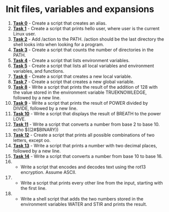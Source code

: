 # Init files, variables and expansions

1. **[Task 0](https://github.com/add1ktion/holbertonschool-shell/blob/main/init_files_variables_and_expansions/0-alias)** - Create a script that creates an alias.
2. **[Task 1](https://github.com/add1ktion/holbertonschool-shell/blob/main/init_files_variables_and_expansions/1-hello_you)** - Create a script that prints hello user, where user is the current Linux user.
3. **[Task 2](https://github.com/add1ktion/holbertonschool-shell/blob/main/init_files_variables_and_expansions/2-path)** - Add /action to the PATH. /action should be the last directory the shell looks into when looking for a program.
4. **[Task 3](https://github.com/add1ktion/holbertonschool-shell/blob/main/init_files_variables_and_expansions/3-paths)** - Create a script that counts the number of directories in the PATH.
5. **[Task 4](https://github.com/add1ktion/holbertonschool-shell/blob/main/init_files_variables_and_expansions/4-global_variables)** - Create a script that lists environment variables.
6. **[Task 5](https://github.com/add1ktion/holbertonschool-shell/blob/main/init_files_variables_and_expansions/5-local_variables)** - Create a script that lists all local variables and environment variables, and functions.
7. **[Task 6](https://github.com/add1ktion/holbertonschool-shell/blob/main/init_files_variables_and_expansions/6-create_local_variable)** - Create a script that creates a new local variable.
8. **[Task 7](https://github.com/add1ktion/holbertonschool-shell/blob/main/init_files_variables_and_expansions/7-create_global_variable)** - Create a script that creates a new global variable.
9. **[Task 8](https://github.com/add1ktion/holbertonschool-shell/blob/main/init_files_variables_and_expansions/8-true_knowledge)** - Write a script that prints the result of the addition of 128 with the value stored in the environment variable TRUEKNOWLEDGE, followed by a new line.
10. **[Task 9](https://github.com/add1ktion/holbertonschool-shell/blob/main/init_files_variables_and_expansions/9-divide_and_rule)** - Write a script that prints the result of POWER divided by DIVIDE, followed by a new line.
11. **[Task 10](https://github.com/add1ktion/holbertonschool-shell/blob/main/init_files_variables_and_expansions/10-love_exponent_breath)** - Write a script that displays the result of BREATH to the power LOVE.
12. **[Task 11](https://github.com/add1ktion/holbertonschool-shell/blob/main/init_files_variables_and_expansions/11-binary_to_decimal)** - Write a script that converts a number from base 2 to base 10. echo $((2#$BINARY))
13. **[Task 12](https://github.com/add1ktion/holbertonschool-shell/blob/main/init_files_variables_and_expansions/12-combinations)** - Create a script that prints all possible combinations of two letters, except oo.
14. **[Task 13](https://github.com/add1ktion/holbertonschool-shell/blob/main/init_files_variables_and_expansions/13-print_float)** - Write a script that prints a number with two decimal places, followed by a new line.
15. **[Task 14](https://github.com/add1ktion/holbertonschool-shell/blob/main/init_files_variables_and_expansions/14-decimal_to_hexadecimal)** - Write a script that converts a number from base 10 to base 16.
16. - Write a script that encodes and decodes text using the rot13 encryption. Assume ASCII.
17. - Write a script that prints every other line from the input, starting with the first line.
18. - Write a shell script that adds the two numbers stored in the environment variables WATER and STIR and prints the result.